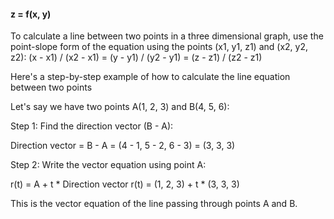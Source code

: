 #### z = f(x, y)

To calculate a line between two points in a three dimensional graph, use the point-slope form of the equation using the points (x1, y1, z1) and (x2, y2, z2):
(x - x1) / (x2 - x1) = (y - y1) / (y2 - y1) = (z - z1) / (z2 - z1)

Here's a step-by-step example of how to calculate the line equation between two points

Let's say we have two points A(1, 2, 3) and B(4, 5, 6):

Step 1: Find the direction vector (B - A):

Direction vector = B - A = (4 - 1, 5 - 2, 6 - 3) = (3, 3, 3)

Step 2: Write the vector equation using point A:

r(t) = A + t * Direction vector r(t) = (1, 2, 3) + t * (3, 3, 3)

This is the vector equation of the line passing through points A and B.
